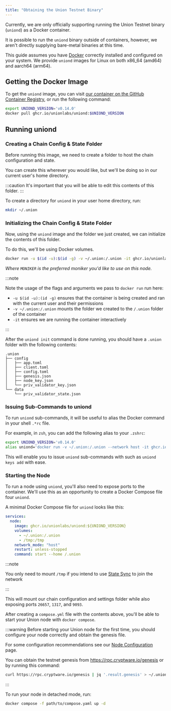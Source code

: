 ```yaml
---
title: "Obtaining the Union Testnet Binary"
---
```


Currently, we are only officially supporting running the Union Testnet binary (`uniond`) as a Docker container.

It is possible to run the `uniond` binary outside of containers, however, we aren't directly supplying bare-metal binaries at this time.

This guide assumes you have [Docker](https://www.docker.com/get-started/) correctly installed and configured on your system. We provide `uniond` images for Linux on both x86_64 (amd64) and aarch64 (arm64).

## Getting the Docker Image

To get the `uniond` image, you can visit [our container on the GitHub Container Registry](https://github.com/orgs/unionlabs/packages/container/package/uniond), or run the following command:

```sh
export UNIOND_VERSION='v0.14.0'
docker pull ghcr.io/unionlabs/uniond:$UNIOND_VERSION
```

## Running uniond

### Creating a Chain Config & State Folder

Before running this image, we need to create a folder to host the chain configuration and state.

You can create this wherever you would like, but we'll be doing so in our current user's home directory.

:::caution
It's important that you will be able to edit this contents of this folder.
:::

To create a directory for `uniond` in your user home directory, run:

```sh
mkdir ~/.union
```

### Initializing the Chain Config & State Folder

Now, using the `uniond` image and the folder we just created, we can initialize the contents of this folder.

To do this, we'll be using Docker volumes.

```sh
docker run -u $(id -u):$(id -g) -v ~/.union:/.union -it ghcr.io/unionlabs/uniond:$UNIOND_VERSION init $MONIKER bn254 --home /.union
```

_Where `MONIKER` is the preferred moniker you'd like to use on this node._

:::note

Note the usage of the flags and arguments we pass to `docker run` run here:

- `-u $(id -u):(id -g)` ensures that the container is being created and ran with the current user and their permissions
- `-v ~/.union:/.union` mounts the folder we created to the `/.union` folder of the container
- `-it` ensures we are running the container interactively

:::

After the `uniond init` command is done running, you should have a `.union` folder with the following contents:

```
.union
├── config
│   ├── app.toml
│   ├── client.toml
│   ├── config.toml
│   ├── genesis.json
│   ├── node_key.json
│   └── priv_validator_key.json
└── data
    └── priv_validator_state.json
```

### Issuing Sub-Commands to uniond

To run `uniond` sub-commands, it will be useful to alias the Docker command in your shell `.*rc` file.

For example, in `zsh`, you can add the following alias to your `.zshrc`:

```sh
export UNIOND_VERSION='v0.14.0'
alias uniond='docker run -v ~/.union:/.union --network host -it ghcr.io/unionlabs/uniond:$UNIOND_VERSION --home /.union'
```

This will enable you to issue `uniond` sub-commands with such as `uniond keys add` with ease.

### Starting the Node

To run a node using `uniond`, you'll also need to expose ports to the container. We'll use this as an opportunity to create a Docker Compose file four `uniond`.

A minimal Docker Compose file for `uniond` looks like this:

```yaml
services:
  node:
    image: ghcr.io/unionlabs/uniond:${UNIOND_VERSION}
    volumes:
      - ~/.union:/.union
      - /tmp:/tmp
    network_mode: "host"
    restart: unless-stopped
    command: start --home /.union
```

:::note

You only need to mount `/tmp` if you intend to use [State Sync](./state_sync) to join the network

:::

This will mount our chain configuration and settings folder while also exposing ports `26657`, `1317`, and `9093`.

After creating a `compose.yml` file with the contents above, you'll be able to start your Union node with `docker compose`.

:::warning
Before starting your Union node for the first time, you should configure your node correctly and obtain the genesis file.

For some configuration recommendations see our [Node Configuration](../04_infrastructure/01_node_operators/node_configuration.md) page.

You can obtain the testnet genesis from https://rpc.cryptware.io/genesis or by running this command:

```sh
curl https://rpc.cryptware.io/genesis | jq '.result.genesis' > ~/.union/config/genesis.json
```

:::

To run your node in detached mode, run:

```sh
docker compose -f path/to/compose.yaml up -d
```

